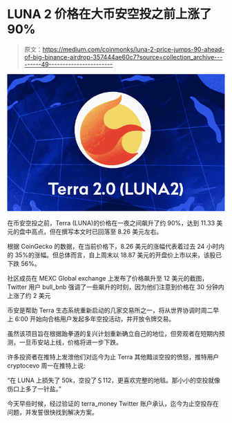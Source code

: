 # LUNA 2 价格在大币安空投之前上涨了 90%

> 原文：<https://medium.com/coinmonks/luna-2-price-jumps-90-ahead-of-big-binance-airdrop-357444ae60c7?source=collection_archive---------49----------------------->

![](img/98c05b6bb8b427521d7893ae0df551e1.png)

在币安空投之前，Terra (LUNA)的价格在一夜之间飙升了约 90%，达到 11.33 美元的盘中高点，但在撰写本文时已回落至 8.26 美元左右。

根据 CoinGecko 的数据，在当前价格下，8.26 美元的涨幅代表着过去 24 小时内的 35%的涨幅。但总体而言，自上周末以 18.87 美元的开盘价上市以来，该股已下跌 56%。

社区成员在 MEXC Global exchange 上发布了价格飙升至 12 美元的截图，Twitter 用户 bull_bnb 强调了一些飙升的时刻，因为他们注意到价格在 30 分钟内上涨了约 2 美元

币安是帮助 Terra 生态系统重新启动的几家交易所之一，将从世界协调时周二早上 6:00 开始向合格用户发起多年空投活动，并开放令牌交易。

虽然该项目旨在根据跆拳道的复兴计划重新确立自己的地位，但旁观者在短期内预测，一旦币安站上线，价格将进一步下跌。

许多投资者在推特上发泄他们对迄今为止 Terra 其他黯淡空投的愤怒，推特用户 cryptocevo 周一在推特上说:

“在 LUNA 上损失了 50k，空投了＄112，更喜欢完整的地毯。那小小的空投就像伤口上多了一针盐。”

今天早些时候，经过验证的 terra_money Twitter 账户承认，迄今为止空投存在问题，并发誓很快找到解决方案。